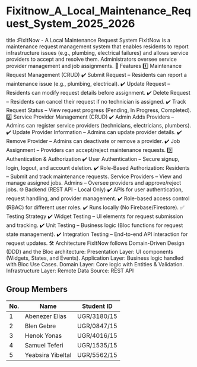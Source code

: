 # Fixitnow_A_Local_Maintenance_Request_System_2025_2026
title :FixItNow - A Local Maintenance Request System
FixItNow is a maintenance request management system that enables residents to report infrastructure issues (e.g., plumbing, electrical failures) and allows service providers to accept and resolve them. Administrators oversee service provider management and job assignments.
🚀 Features 
1️⃣ Maintenance Request Management (CRUD)
✔️ Submit Request – Residents can report a maintenance issue (e.g., plumbing, electrical).
✔️ Update Request – Residents can modify request details before assignment.
✔️ Delete Request – Residents can cancel their request if no technician is assigned.
✔️ Track Request Status – View request progress (Pending, In Progress, Completed).
2️⃣ Service Provider Management (CRUD)
✔️ Admin Adds Providers – Admins can register service providers (technicians, electricians, plumbers).
✔️ Update Provider Information – Admins can update provider details.
✔️ Remove Provider – Admins can deactivate or remove a provider.
✔️ Job Assignment – Providers can accept/reject maintenance requests.
3️⃣ Authentication & Authorization
✔️ User Authentication – Secure signup, login, logout, and account deletion.
✔️ Role-Based Authorization:
     Residents – Submit and track maintenance requests.
     Service Providers – View and manage assigned jobs.
     Admins – Oversee providers and approve/reject jobs.
🌐 Backend (REST API - Local Only)
✔️ APIs for user authentication, request handling, and provider management.
✔️ Role-based access control (RBAC) for different user roles.
✔️ Runs locally  (No Firebase/Firestore).
✅ Testing Strategy
✔️ Widget Testing – UI elements for request submission and tracking.
✔️ Unit Testing – Business logic (Bloc functions for request state management).
✔️ Integration Testing – End-to-end API interaction for request updates.
🛠 Architecture
FixItNow follows Domain-Driven Design (DDD) and the Bloc architecture:
Presentation Layer: UI components (Widgets, States, and Events).
Application Layer: Business logic handled with Bloc Use Cases.
Domain Layer: Core logic with Entities & Validation.
Infrastructure Layer: Remote Data Source: REST API

## Group Members

| No. | Name               | Student ID   |
|---- |------------------ |-------------|
| 1   | Abenezer Elias    | UGR/3180/15 |
| 2   | Blen Gebre        | UGR/0847/15 |
| 3   | Henok Yonas       | UGR/4016/15 |
| 4   | Samuel Teferi     | UGR/1535/15 |
| 5   | Yeabsira Yibeltal | UGR/5562/15 |

